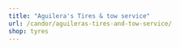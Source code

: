 ```yaml
---
title: "Aguilera's Tires & tow service"
url: /candor/aguileras-tires-and-tow-service/
shop: tyres
---
```

